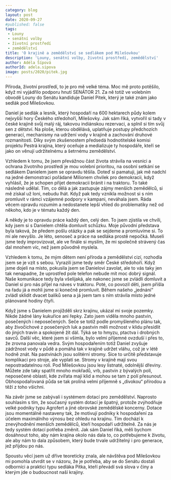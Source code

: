 ```yaml
---
category: blog
layout: post
date: 2020-09-27
#published: false
tags: 
 - Louny
 - senátní volby
 - životní prostředí
 - zemědělství
title: 'O krajině a zemědělství se sedlákem pod Milešovkou'
description: 'Louny, senátní volby, životní prostředí, zemědělství' 
author: Adéla Šípová
authorId: adela.sipova
image: posts/2020/pitek.jpg
---
```


Příroda, životní prostředí, to je pro mě velké téma. Moc mě proto potěšilo, když mi vyjádřilo podporu hnutí SENÁTOR 21. Za ně totiž ve volebním obvodě Louny do Senátu kandiduje Daniel Pitek, který je také znám jako sedlák pod Milešovkou. 

Daniel je sedlák a lesník, který hospodaří na 600 hektarech půdy kolem nejvyšší hory Českého středohoří, Milešovky. Jak sám říká, vytvořil si tady v české krajině svůj malý ráj, takovou indiánskou rezervaci, a splnil si tím svůj sen z dětství. Na ploše, kterou obdělává, uplatňuje postupy předchozích generací, mechanismy na udržení vody v krajině a zachování druhové rozmanitosti. Díky svým zkušenostem předsedá hodnotitelské komisi projektu Pestrá krajina, který oceňuje a medializuje ty hospodáře, kteří se jako on věnují udržitelnému a šetrnému zemědělství. 

Vzhledem k tomu, že jsem převážnou část života strávila na vesnici a ochrana životního prostředí je mou volební prioritou, na osobní setkání se sedlákem Danielem jsem se opravdu těšila. Doteď si pamatuji, jak mě nadchl na jedné demonstraci pořádané Milionem chvilek pro demokracii, když vyhlásil, že je schopen přijet demokracii bránit i na traktoru. To také následně udělal. Tím, co dělá a jak zastupuje zájmy menších zemědělců, si mě získal už loni, nebudu lhát. Když pak tedy vznikla možnost si s ním promluvit v rámci vzájemné podpory v kampani, neváhala jsem. Ráda věcem opravdu rozumím a nedostanete lepší vhled do problematiky než od někoho, kdo je v tématu každý den.

A někdy je to opravdu práce každý den, celý den. To jsem zjistila ve chvíli, kdy jsem si s Danielem chtěla domluvit schůzku. Moje původní představa byla taková, že předem pošlu otázky a pak se sejdeme a promluvíme si. To mi ale nevyšlo. Je léto, senoseč a práce na sedláka prostě nepočká. Museli jsme tedy improvizovat, ale ve finále si myslím, že mi společně strávený čas dal mnohem víc, než jsem původně myslela.  

Vzhledem k tomu, že mým dětem není příroda a zemědělství cizí, rozhodla jsem se je vzít s sebou. Vyrazili jsme tedy směr České středohoří. Když jsme dojeli na místo, pokusila jsem se Danielovi zavolat, ale to vás taky jen tak nenapadne, že uprostřed pole telefon nebude mít moc dobrý signál. Naše komunikace tedy byla všelijaká, ale nakonec jsme se zvládli domluvit a Daniel si pro nás přijel na náves v traktoru. Poté, co povozil děti, jsem přišla na řadu já a mohli jsme si konečně promluvit. Během našeho „jednání“ zvládl sklidit dvacet balíků sena a já jsem tam s ním strávila místo jedné plánované hodiny čtyři. 

Když jsme s Danielem projížděli skrz krajinu, ukázal mi svoje pozemky. Nikde žádné lány kukuřice ani řepky.  Zato jsem viděla mnoho pastvin, posečených i neposečených. Seče se totiž podle promyšleného plánu tak, aby živočichové z posečených luk a pastvin měli možnost v klidu přesídlit do jiných travin a spokojeně žít dál. Týká se to hmyzu, ptactva i drobných savců. Další věc, které jsem si všimla, bylo velmi příjemné ovzduší i přes to, že zrovna panovala vedra. Svým hospodařením totiž Daniel zvyšuje zádržnost vody v půdě a pomáhá tak v krajině udržet vláhu, což je v létě hodně znát. Na pastvinách jsou solitérní stromy. Sice to určitě představuje komplikaci pro stroje, ale vyplatí se. Stromy v krajině mají svou nepostradatelnou roli. Pod Milešovkou jsou lesy listnaté, odolnější dřeviny. Můžete zde taky spatřit mnoho mokřadů, vrb, pastvin z bývalých polí, neposečené oblasti, kde zvířata mají klid a mohou se tam z polí přesunout. Obhospodařovaná půda se tak prolíná velmi příjemně s „divokou“ přírodou a těží z toho všichni. 

Na závěr jsme se zabývali i systémem dotací pro zemědělství. Naprosto souhlasím s tím, že současný systém dotací je špatný, protože zvýhodňuje velké podniky typu Agrofert a jiné obrovské zemědělské koncerny. Dotace jsou momentálně nastaveny tak, že motivují podniky k hospodaření za účelem maximálního výnosu bez ohledu na krajinu. Tím dochází k znevýhodnění menších zemědělců, kteří hospodaří udržitelně. Za nás je tedy systém dotací potřeba změnit. Jak sám Daniel říká, měli bychom dosáhnout toho, aby nám krajina okolo nás dala to, co potřebujeme k životu, ale aby nám to dala způsobem, který bude trvale udržitelný i pro generace, jež přijdou po nás.

Spoustu věcí jsem už dříve teoreticky znala, ale návštěva pod Milešovkou mi pomohla utvrdit se v názoru, že je potřeba, aby se do Senátu dostali odborníci a praktici typu sedláka Pitka, kteří převádí svá slova v činy a kterým jde o budoucnost naší krajiny.
